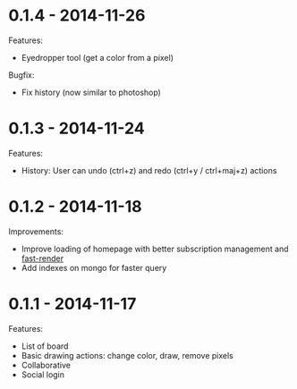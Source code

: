 0.1.4 - 2014-11-26
=====================
Features:

  * Eyedropper tool (get a color from a pixel)

Bugfix:

  * Fix history (now similar to photoshop)

0.1.3 - 2014-11-24
=====================
Features:

  * History: User can undo (ctrl+z) and redo (ctrl+y / ctrl+maj+z) actions

0.1.2 - 2014-11-18
=====================
Improvements:

  * Improve loading of homepage with better subscription management and [fast-render](https://github.com/meteorhacks/fast-render)
  * Add indexes on mongo for faster query

0.1.1 - 2014-11-17
=====================
Features:

  * List of board
  * Basic drawing actions: change color, draw, remove pixels
  * Collaborative
  * Social login

